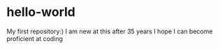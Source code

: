 # hello-world
My first repository:)
I am new at this after 35 years
I hope I can become proficient at coding
